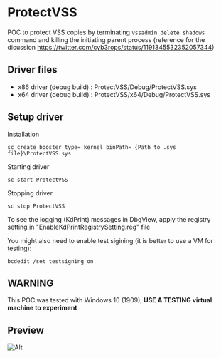 # ProtectVSS
POC to protect VSS copies by terminating `vssadmin delete shadows` command and killing the initiating parent process (reference for the dicussion https://twitter.com/cyb3rops/status/1191345532352057344)

## Driver files
* x86 driver (debug build) : ProtectVSS/Debug/ProtectVSS.sys
* x64 driver (debug build) : ProtectVSS/x64/Debug/ProtectVSS.sys

## Setup driver

Installation

`sc create booster type= kernel binPath= {Path to .sys file}\ProtectVSS.sys`

Starting driver

`sc start ProtectVSS`

Stopping driver

`sc stop ProtectVSS`

To see the logging (KdPrint) messages in DbgView, apply the registry setting in "EnableKdPrintRegistrySetting.reg" file

You might also need to enable test sigining (it is better to use a VM for testing):

`bcdedit /set testsigning on`

## WARNING
This POC was tested with Windows 10 (1909), **USE A TESTING virtual machine to experiment**

## Preview

![Alt](https://github.com/nshalabi/ProtectVSS/blob/master/Media/Demo.ProtectVSS.gif "Preview")
